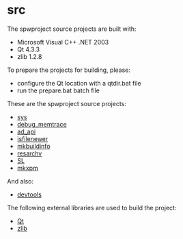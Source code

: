# src

The spwproject source projects are built with:
* Microsoft Visual C++ .NET 2003
* Qt 4.3.3
* zlib 1.2.8

To prepare the projects for building, please:
* configure the Qt location with a qtdir.bat file
* run the prepare.bat batch file

These are the spwproject source projects:
* [sys](sys/README.md)
* [debug_memtrace](debug_memtrace/README.md)
* [ad_api](ad_api/README.md)
* [isfilenewer](isfilenewer/README.md)
* [mkbuildinfo](mkbuildinfo/README.md)
* [resarchv](resarchv/README.md)
* [SL](SL/README.md)
* [mkxpm](mkxpm/README.md)

And also:
* [devtools](devtools/README.md)

The following external libraries are used to build the project:
* [Qt](QT/README.md)
* [zlib](ZLIB/README.md)
